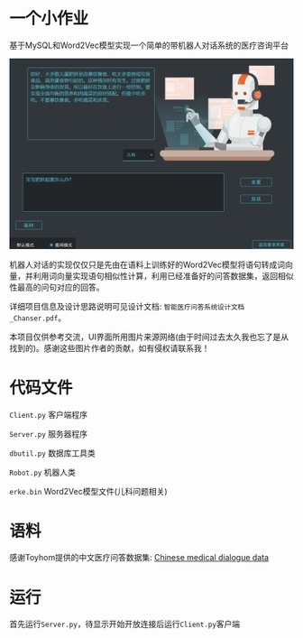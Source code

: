 # 一个小作业
基于MySQL和Word2Vec模型实现一个简单的带机器人对话系统的医疗咨询平台

![teaserfigure](pic.png)

机器人对话的实现仅仅只是先由在语料上训练好的Word2Vec模型将语句转成词向量，并利用词向量实现语句相似性计算，利用已经准备好的问答数据集，返回相似性最高的问句对应的回答。

详细项目信息及设计思路说明可见设计文档: `智能医疗问答系统设计文档_Chanser.pdf`。

本项目仅供参考交流，UI界面所用图片来源网络(由于时间过去太久我也忘了是从找到的)。感谢这些图片作者的贡献，如有侵权请联系我！

# 代码文件
`Client.py` 客户端程序

`Server.py` 服务器程序

`dbutil.py` 数据库工具类

`Robot.py` 机器人类

`erke.bin` Word2Vec模型文件(儿科问题相关)


# 语料
感谢Toyhom提供的中文医疗问答数据集: [Chinese medical dialogue data](https://github.com/Toyhom/Chinese-medical-dialogue-data)

# 运行
首先运行`Server.py`，待显示开始开放连接后运行`Client.py`客户端


